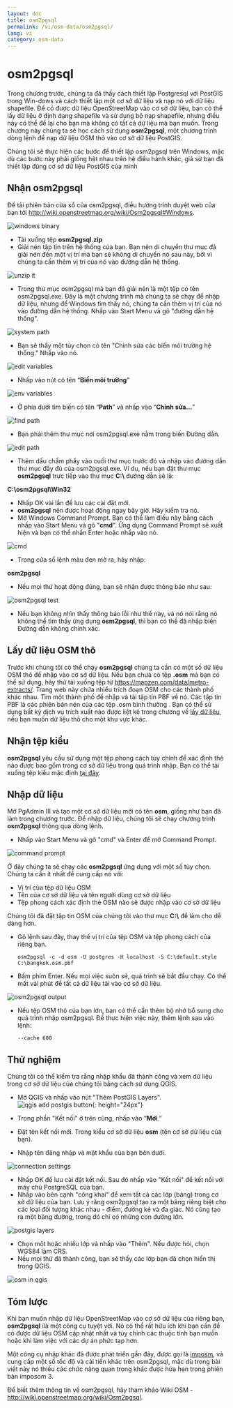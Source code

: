 ```yaml
---
layout: doc
title: osm2pgsql
permalink: /vi/osm-data/osm2pgsql/
lang: vi
category: osm-data
---
```


osm2pgsql
==========


Trong chương trước, chúng ta đã thấy cách thiết lập Postgresql với PostGIS trong Win-dows và cách thiết lập một cơ sở dữ liệu và nạp nó với dữ liệu shapefile. Để có được dữ liệu OpenStreetMap vào cơ sở dữ liệu, bạn có thể lấy dữ liệu ở định dạng shapefile và sử dụng bộ nạp shapefile, nhưng điều này có thể để lại cho bạn mà không có tất cả dữ liệu mà bạn muốn. Trong chương này chúng ta sẽ học cách sử dụng **osm2pgsql**, một chương trình dòng lệnh để nạp dữ liệu OSM thô vào cơ sở dữ liệu PostGIS.  

Chúng tôi sẽ thực hiện các bước để thiết lập osm2pgsql trên Windows, mặc dù các bước này phải giống hệt nhau trên hệ điều hành khác, giả sử bạn đã thiết lập đúng cơ sở dữ liệu PostGIS của mình  

Nhận osm2pgsql
-------------

Để tải phiên bản cửa sổ của osm2pgsql, điều hướng trình duyệt web của bạn tới <http://wiki.openstreetmap.org/wiki/Osm2pgsql#Windows>.  

![windows binary][]

- Tải xuống tệp **osm2pgsql.zip**  
- Giải nén tập tin trên hệ thống của bạn. Bạn nên di chuyển thư mục đã giải nén đến một vị trí mà bạn sẽ không di chuyển nó sau này, bởi vì chúng ta cần thêm vị trí của nó vào đường dẫn hệ thống.  

![unzip it][]

- Trong thư mục osm2pgsql mà bạn đã giải nén là một tệp có tên osm2pgsql.exe. Đây là một chương trình mà chúng ta sẽ chạy để nhập dữ liệu, nhưng để Windows tìm thấy nó, chúng ta cần thêm vị trí của nó vào đường dẫn hệ thống. Nhấp vào Start Menu và gõ "đường dẫn hệ thống".  

![system path][]

- Bạn sẽ thấy một tùy chọn có tên "Chỉnh sửa các biến môi trường hệ thống." Nhấp vào nó.  

![edit variables][]

- Nhấp vào nút có tên “**Biến môi trường**”  

![env variables][]

- Ở phía dưới tìm biến có tên “**Path**” và nhấp vào “**Chỉnh sửa...**”  

![find path][]

- Bạn phải thêm thư mục nơi osm2pgsql.exe nằm trong biến Đường dẫn.  

![edit path][]

- Thêm dấu chấm phẩy vào cuối thư mục trước đó và nhập vào đường dẫn thư mục đầy đủ của osm2pgsql.exe. Ví dụ, nếu bạn đặt thư mục **osm2pgsql** trực tiếp vào thư mục **C:\\** đường dẫn sẽ là:  
	
**C:\osm2pgsql\Win32**  

- Nhấp OK vài lần để lưu các cài đặt mới.  
- **osm2pgsql** nên được hoạt động ngay bây giờ. Hãy kiểm tra nó.  
- Mở Windows Command Prompt. Bạn có thể làm điều này bằng cách nhấp vào Start Menu và gõ  "**cmd**". Ứng dụng Command Prompt sẽ xuất hiện và bạn có thể nhấn Enter hoặc nhấp vào nó.  

![cmd][]

- Trong cửa sổ lệnh màu đen mở ra, hãy nhập:  

**osm2pgsql**

- Nếu mọi thứ hoạt động đúng, bạn sẽ nhận được thông báo như sau:  

![osm2pgsql test][]

- Nếu bạn không nhìn thấy thông báo lỗi như thế này, và nó nói rằng nó không thể tìm thấy ứng dụng  **osm2pgsql**, thì bạn có thể đã nhập biến Đường dẫn không chính xác.  

Lấy dữ liệu OSM thô
---------------------
Trước khi chúng tôi có thể chạy **osm2pgsql** chúng ta cần có một số dữ liệu OSM thô để nhập vào cơ sở dữ liệu. Nếu bạn chưa có tệp **.osm** mà bạn có thể sử dụng, hãy thử tải xuống tệp từ <https://mapzen.com/data/metro-extracts/>. Trang web này chứa nhiều trích đoạn OSM cho các thành phố khác nhau. Tìm một thành phố để nhập và tải tập tin PBF về nó. Các tập tin PBF là các phiên bản nén của các tệp .osm bình thường . Bạn có thể sử dụng bất kỳ dịch vụ trích xuất nào được liệt kê trong chương về [lấy dữ liệu](/en/osm-data/getting-data), nếu bạn muốn dữ liệu thô cho một khu vực khác.  

Nhận tệp kiểu
------------------
**osm2pgsql** yêu cầu sử dụng một tệp phong cách tùy chỉnh để xác định thẻ nào được bao gồm trong cơ sở dữ liệu trong quá trình nhập. Bạn có thể tải xuống tệp kiểu mặc định  [tại đây](/files/default.style).  

Nhập dữ liệu
-------------------
Mở PgAdmin III và tạo một cơ sở dữ liệu mới có tên **osm**, giống như bạn đã làm trong chương trước. Để nhập dữ liệu, chúng tôi sẽ chạy chương trình **osm2pgsql** thông qua dòng lệnh. 

- Nhấp vào Start Menu và gõ "cmd" và Enter để mở Command Prompt.  

![command prompt][]

Ở đây chúng ta sẽ chạy các  **osm2pgsql** ứng dụng với một số tùy chọn. Chúng ta cần ít nhất để cung cấp nó với:  

- Vị trí của tệp dữ liệu OSM  
- Tên của cơ sở dữ liệu và tên người dùng cơ sở dữ liệu  
- Tệp phong cách xác định thẻ OSM nào sẽ được nhập vào cơ sở dữ liệu  

Chúng tôi đã đặt tập tin OSM của chúng tôi vào thư mục **C:\\** để làm cho dễ dàng hơn.  

- Gõ lệnh sau đây, thay thế vị trí của tệp OSM và tệp phong cách của riêng bạn.

      osm2pgsql -c -d osm -U postgres -H localhost -S C:\default.style C:\bangkok.osm.pbf  

- Bấm phím Enter. Nếu mọi việc suôn sẻ, quá trình sẽ bắt đầu chạy. Có thể mất vài phút để tất cả dữ liệu tải vào cơ sở dữ liệu.  

![osm2pgsql output][]

- Nếu tệp OSM thô của bạn lớn, bạn có thể cần thêm bộ nhớ bổ sung cho quá trình nhập osm2pgsql. Để thực hiện việc này, thêm lệnh sau vào lệnh:  

      --cache 600

Thử nghiệm
-----------

Chúng tôi có thể kiểm tra rằng nhập khẩu đã thành công và xem dữ liệu trong cơ sở dữ liệu của chúng tôi bằng cách sử dụng QGIS.  

- Mở QGIS và nhấp vào nút  "Thêm PostGIS Layers". ![qgis add postgis button][]{: height="24px"}

- Trong phần "Kết nối" ở trên cùng, nhấp vào “**Mới**.”  
- Đặt tên kết nối mới. Trong kiểu cơ sở dữ liệu **osm** (tên cơ sở dữ liệu của bạn).  
- Nhập tên đăng nhập và mật khẩu của bạn bên dưới.  

![connection settings][]

- Nhấp OK để lưu cài đặt kết nối. Sau đó nhấp vào "Kết nối" để kết nối với máy chủ PostgreSQL của bạn.  
- Nhấp vào bên cạnh "công khai" để xem tất cả các lớp (bảng) trong cơ sở dữ liệu của bạn. Lưu ý rằng osm2pgsql tạo ra một bảng riêng biệt cho các loại đối tượng khác nhau - điểm, đường kẻ và đa giác. Nó cũng tạo ra một bảng đường, trong đó chỉ có những con đường lớn.  

![postgis layers][]

- Chọn một hoặc nhiều lớp và nhấp vào "Thêm". Nếu được hỏi, chọn WGS84 làm CRS.  
- Nếu mọi thứ đã thành công, bạn sẽ thấy các lớp bạn đã chọn hiển thị trong QGIS.  

![osm in qgis][]



Tóm lược
-------

Khi bạn muốn nhập dữ liệu OpenStreetMap vào cơ sở dữ liệu của riêng bạn, **osm2pgsql** ilà một công cụ tuyệt vời. Nó có thể rất hữu ích khi bạn cần để có được dữ liệu OSM cập nhật nhất và tùy chỉnh các thuộc tính bạn muốn hoặc khi làm việc với các dự án phức tạp hơn.  

Một công cụ nhập khác đã được phát triển gần đây, được gọi là [imposm](http://imposm.org/), và cung cấp một số tốc độ và cải tiến khác trên osm2pgsql, mặc dù trong bài viết này nó thiếu các chức năng quan trọng khác được hứa hẹn trong phiên bản imposom 3.  

Để biết thêm thông tin về osm2pgsql, hãy tham khảo Wiki OSM - <http://wiki.openstreetmap.org/wiki/Osm2pgsql>.  


[windows binary]: /images/osm-data/windows-binary.png
[unzip it]: /images/osm-data/unzip-it.png
[system path]: /images/osm-data/system-path.png
[edit variables]: /images/osm-data/edit-environment-variables.png
[env variables]: /images/osm-data/environment-variables.png
[find path]: /images/osm-data/find-path.png
[edit path]: /images/osm-data/edit-path-variable.png
[cmd]: /images/osm-data/cmd.png
[osm2pgsql test]: /images/osm-data/osm2pgsql-test.png
[command prompt]: /images/osm-data/command-prompt.png
[osm2pgsql output]: /images/osm-data/osm2pgsql-output.png
[qgis add postgis button]: /images/osm-data/add-postgis-button.png
[connection settings]: /images/osm-data/connection-settings.png
[postgis layers]: /images/osm-data/postgis-layers.png
[osm in qgis]: /images/osm-data/osm-in-qgis.png
